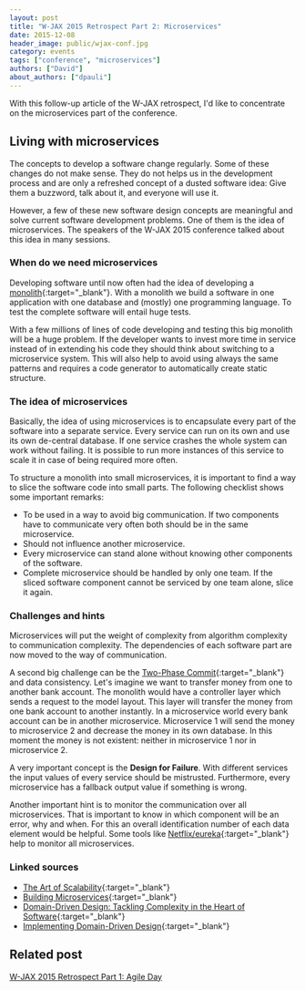 ```yaml
---
layout: post
title: "W-JAX 2015 Retrospect Part 2: Microservices"
date: 2015-12-08
header_image: public/wjax-conf.jpg
category: events
tags: ["conference", "microservices"]
authors: ["David"]
about_authors: ["dpauli"]
---
```


With this follow-up article of the W-JAX retrospect, I'd like to concentrate on the microservices part of the conference.

## Living with microservices

The concepts to develop a software change regularly.
Some of these changes do not make sense.
They do not helps us in the development process and are only a refreshed concept of a dusted software idea: Give them a buzzword, talk about it, and everyone will use it.

However, a few of these new software design concepts are meaningful and solve current software development problems.
One of them is the idea of microservices.
The speakers of the W-JAX 2015 conference talked about this idea in many sessions.

### When do we need microservices

Developing software until now often had the idea of developing a [monolith](https://en.wikipedia.org/wiki/Monolithic_system){:target="_blank"}.
With a monolith we build a software in one application with one database and (mostly) one programming language.
To test the complete software will entail huge tests.

With a few millions of lines of code developing and testing this big monolith will be a huge problem.
If the developer wants to invest more time in service instead of in extending his code they should think about switching to a microservice system.
This will also help to avoid using always the same patterns and requires a code generator to automatically create static structure.

### The idea of microservices

Basically, the idea of using microservices is to encapsulate every part of the software into a separate service.
Every service can run on its own and use its own de-central database.
If one service crashes the whole system can work without failing.
It is possible to run more instances of this service to scale it in case of being required more often.

To structure a monolith into small microservices, it is important to find a way to slice the software code into small parts.
The following checklist shows some important remarks:

- To be used in a way to avoid big communication.
If two components have to communicate very often both should be in the same microservice.
- Should not influence another microservice.
- Every microservice can stand alone without knowing other components of the software.
- Complete microservice should be handled by only one team.
If the sliced software component cannot be serviced by one team alone, slice it again.

### Challenges and hints

Microservices will put the weight of complexity from algorithm complexity to communication complexity.
The dependencies of each software part are now moved to the way of communication.

A second big challenge can be the [Two-Phase Commit](http://www.enterpriseintegrationpatterns.com/ramblings/18_starbucks.html){:target="_blank"} and data consistency.
Let's imagine we want to transfer money from one to another bank account.
The monolith would have a controller layer which sends a request to the model layout.
This layer will transfer the money from one bank account to another instantly.
In a microservice world every bank account can be in another microservice.
Microservice 1 will send the money to microservice 2 and decrease the money in its own database.
In this moment the money is not existent: neither in microservice 1 nor in microservice 2.

A very important concept is the **Design for Failure**.
With different services the input values of every service should be mistrusted.
Furthermore, every microservice has a fallback output value if something is wrong.

Another important hint is to monitor the communication over all microservices.
That is important to know in which component will be an error, why and when.
For this an overall identification number of each data element would be helpful.
Some tools like [Netflix/eureka](https://github.com/Netflix/eureka){:target="_blank"} help to monitor all microservices.

### Linked sources

- [The Art of Scalability](http://www.amazon.de/The-Art-Scalability-Martin-Abbott/dp/0137030428){:target="_blank"}
- [Building Microservices](http://www.amazon.de/Building-Microservices-Sam-Newman/dp/1491950358){:target="_blank"}
- [Domain-Driven Design: Tackling Complexity in the Heart of Software](http://www.amazon.de/Domain-Driven-Design-Tackling-Complexity-Software/dp/0321125215){:target="_blank"}
- [Implementing Domain-Driven Design](http://www.amazon.de/Implementing-Domain-Driven-Design-Vaughn-Vernon/dp/0321834577){:target="_blank"}

## Related post

[W-JAX 2015 Retrospect Part 1: Agile Day](/blog/events/wjax2015-agile-day/)
